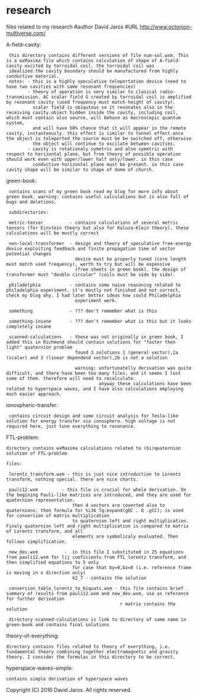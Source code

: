 # research
files related to my research
#author David Jaros
#URL http://www.octonion-multiverse.com/ 

A-field-cavity:

     this directory contains different versions of file num-sol.wxm. This is a wxMaxima file which contains calculation of shape of A-field-cavity excited by torroidal coil. the torroidal coil was 
     idealized.the cavity boundary should be manufactured from highly conductive material. 
     notes: - this is a highly speculative teleportation device (need to have two cavities with same resonant frequencies)
            - theory of operation is very similar to clasical radio-transmission. AC scalar field G created by torroidal coil is amplified by resonant cavity (used frequency must match height of cavity).  
              scalar field is ubiqutous so it resonates also in the receiving cavity.object hidden inside the cavity, including coil, which must contain also source, will behave as macroscopic quantum system,
              and will have 50% chance that it will appear in the remote cavity, instanteously. this effect is similar to tunnel effect.once the object is teleported the source must be be switched off, otherwise 
              the object will continue to oscilate between cavities.     
            - cavity is rotationaly symetric and also symetric with respect to horizontal plane, but from theory of possible operation should work even with upper/lower half only/lower. in this case
              conductive horizontal plane must be present. in this case cavity shape will be similar to shape of dome of church. 
 
green-book:

     contains scans of my green book read my blog for more info about green book. warning: contains useful calculations but is also full of bugs and deletions.   

     subdirectories:

     metric-tensor          - contains calculations of several metric tensors (for Einstein theory but also for Kaluza-Klein theory), these calculations will be mostly correct 

     non-local-transformer  - design and theory of speculative free-energy device exploiting feedback and finite propagation time of vector potential changes
                              device must be properly tuned (core length must match used frequency), worth to try but will be expensive 
                              (free sheets in green book). the design of transformer must "double circular" (coils must be side by side).
                              
     philadelphia           - contains some naive reasoning related to philadelphia experiment. it's mostly not finished and not correct, check my blog why. I had later better ideas how could Philadelphia 
                              experiment work. 
     
     something              - ??? don't remember what is this
    
     something-insane       - ??? don't remember what is this but it looks completely insane 

     scanned-calculations   - these was not originally in green book, I added this in Richmond should contain solutions for "faster then light" quaternion problem  
                              found 3 solutions 1 (general vector),2a (scalar) and 3 (linear dependend vector),2b is not a solution 

                              warning: unfortunatelly derivation was quite difficult, and there have been too many files, and it seems I lost some of them. therefore will need to recalculate.
                                       anyway these calculations have been related to hyperspace waves, and I have also calculations employing much easier approach. 
                                         
ionospheric-transfer:
  
     contains circuit design and some circuit analysis for Tesla-like solution for energy transfer via ionosphere. high voltage is not required here, just tune everything to resonance.  

FTL-problem:

    directory contains wxMaxima calculations related to (bi)quaternion solution of FTL-problem
     
    files:

     lorentz_transform.wxm - this is just nice introduction to Lorentz transform, nothing special. there are nice charts.

     pauli12.wxm         - this file is crucial for whole derivation. On the begining Pauli-like matrices are introduced, and they are used for quaternion representation.
                             then 4 vectors are coverted also to quaternions. then formula for %i36 Tq:expand(gQC . Q .gCC); is used for conversion of matrix multiplication 
                             to quaternion left and right multiplication. Finaly quaternion left and right multiplication is compared to matrix of Lorentz transform, and all
                             elements are symbolicaly evaluated. Then follows simplification.

     new_dev.wxm          -  in this file I substituted in 25 equations from pauli12.wxm for lij coeficients from FTL lorentz transform, and then simplified equations to 5 only
                             for case that by=0,bz=0 (i.e. reference frame is moving in x direction only)
                             k2_7 - contains the solution

     conversion_table_lorentz_to_biquats.wxm - this file contains brief summary of results from pauli12.wxm and new_dev.wxm, use as reference for further derivation 
                                               r matrix contains the solution
 
     directory scanned-calculations is link to directory of same name in green-book and contains final solutions 

theory-of-everything:

    directory contains files related to theory of everything, i.e. fundamental theory combining together electromagnetic and gravity theory. I consider the formulas in this directory to be correct. 

hyperspace-waves-simple:
   
    contains simple derivation of hyperspace waves












Copyright (C) 2016 David Jaros. All rights reserved.
